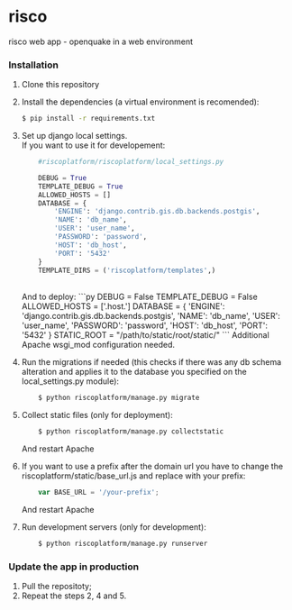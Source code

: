 # risco
risco web app - openquake in a web environment

### Installation

1. Clone this repository
2. Install the dependencies (a virtual environment is recomended):
    ```sh
    $ pip install -r requirements.txt
    ```

3. Set up django local settings. <br>
    If you want to use it for developement: <br>
    ```py
        #riscoplatform/riscoplatform/local_settings.py
    
        DEBUG = True
        TEMPLATE_DEBUG = True
        ALLOWED_HOSTS = []
        DATABASE = {
            'ENGINE': 'django.contrib.gis.db.backends.postgis',
            'NAME': 'db_name',
            'USER': 'user_name',
            'PASSWORD': 'password',
            'HOST': 'db_host',
            'PORT': '5432'
        }
        TEMPLATE_DIRS = ('riscoplatform/templates',)
    ```
    <br>
    And to deploy:
    ```py
        DEBUG = False
        TEMPLATE_DEBUG = False
        ALLOWED_HOSTS = ['.host.']
        DATABASE = {
            'ENGINE': 'django.contrib.gis.db.backends.postgis',
            'NAME': 'db_name',
            'USER': 'user_name',
            'PASSWORD': 'password',
            'HOST': 'db_host',
            'PORT': '5432'
        }
        STATIC_ROOT = "/path/to/static/root/static/"
    ```
    Additional Apache wsgi_mod configuration needed.
    

4. Run the migrations if needed (this checks if there was any db schema alteration and applies it to the database you specified on the local_settings.py module):
    ```sh
        $ python riscoplatform/manage.py migrate
    ```

5. Collect static files (only for deployment):
    ```sh
        $ python riscoplatform/manage.py collectstatic
    ```
    And restart Apache
    
6. If you want to use a prefix after the domain url you have to change the riscoplatform/static/base_url.js and replace with your prefix:
    ```js
        var BASE_URL = '/your-prefix';
    ```
    And restart Apache
    
7. Run development servers (only for development):
    ```sh
        $ python riscoplatform/manage.py runserver
    ```
    
    
### Update the app in production

1. Pull the repositoty;
2. Repeat the steps 2, 4 and 5.
    
